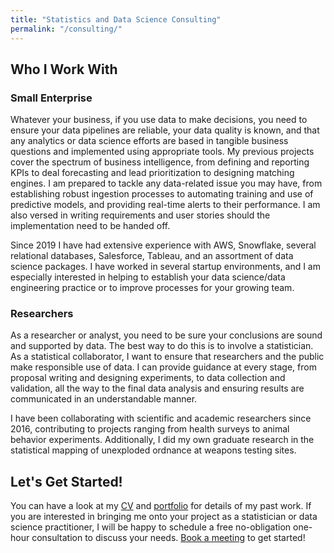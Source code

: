```yaml
---
title: "Statistics and Data Science Consulting"
permalink: "/consulting/"
---
```


## Who I Work With

### Small Enterprise

Whatever your business, if you use data to make decisions, you need to ensure
your data pipelines are reliable, your data quality is known, and that any
analytics or data science efforts are based in tangible business questions and
implemented using appropriate tools. My previous projects cover the spectrum of
business intelligence, from defining and reporting KPIs to deal forecasting and
lead prioritization to designing matching engines. I am prepared to tackle any
data-related issue you may have, from establishing robust ingestion processes
to automating training and use of predictive models, and providing real-time
alerts to their performance. I am also versed in writing requirements and
user stories should the implementation need to be handed off.

Since 2019 I have had extensive experience with AWS, Snowflake, several
relational databases, Salesforce, Tableau, and an assortment of data science
packages. I have worked in several startup environments, and I am especially
interested in helping to establish your data science/data engineering practice
or to improve processes for your growing team.

### Researchers

As a researcher or analyst, you need to be sure your conclusions are sound and
supported by data. The best way to do this is to involve a statistician. As a
statistical collaborator, I want to ensure that researchers and the public
make responsible use of data. I can provide guidance at every stage, from
proposal writing and designing experiments, to data collection and validation,
all the way to the final data analysis and ensuring results are communicated
in an understandable manner.

I have been collaborating with scientific and academic researchers since 2016,
contributing to projects ranging from health surveys to animal behavior
experiments. Additionally, I did my own graduate research in the statistical
mapping of unexploded ordnance at weapons testing sites.

## Let's Get Started!

You can have a look at my [CV](../kflagg-cv) and [portfolio](../portfolio) for
details of my past work. If you are interested in bringing me onto your project
as a statistician or data science practitioner, I will be happy to schedule a
free no-obligation one-hour consultation to discuss your needs.
[Book a meeting](https://calendly.com/kenny-searchit/initial) to get started!

